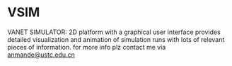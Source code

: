 # VSIM
VANET SIMULATOR: 2D platform with a graphical user interface provides detailed visualization and animation of simulation runs with lots of relevant pieces of information.
for more info plz contact me via anmande@ustc.edu.cn
